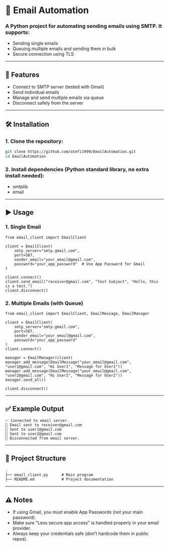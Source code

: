 # 📧 Email Automation

### A Python project for automating sending emails using **SMTP**. It supports:

- Sending single emails  
- Queuing multiple emails and sending them in bulk  
- Secure connection using TLS  

---

## 🚀 Features
- Connect to SMTP server (tested with Gmail)
- Send individual emails
- Manage and send multiple emails via queue
- Disconnect safely from the server

---

## 🛠️ Installation
### 1. Clone the repository:
   
   ```bash
   git clone https://github.com/atefi1999/EmailAutomation.git
   cd EmailAutomation
   ```


### 2. Install dependencies (Python standard library, no extra install needed):

- smtplib
- email

---

## ▶️ Usage
### 1. Single Email

```backtick
from email_client import EmailClient

client = EmailClient(
    smtp_server="smtp.gmail.com",
    port=587,
    sender_email="your_email@gmail.com",
    password="your_app_password"  # Use App Password for Gmail
)

client.connect()
client.send_email("receiver@gmail.com", "Test Subject", "Hello, this is a test.")
client.disconnect()
```

### 2. Multiple Emails (with Queue)

```backtick
from email_client import EmailClient, EmailMessage, EmailManager

client = EmailClient(
    smtp_server="smtp.gmail.com",
    port=587,
    sender_email="your_email@gmail.com",
    password="your_app_password"
)
client.connect()

manager = EmailManager(client)
manager.add_message(EmailMessage("your_email@gmail.com", "user1@gmail.com", "Hi User1", "Message for User1"))
manager.add_message(EmailMessage("your_email@gmail.com", "user2@gmail.com", "Hi User2", "Message for User2"))
manager.send_all()

client.disconnect()
```
---

## ✅ Example Output

```backtick
✅ Connected to email server.
📩 Email sent to receiver@gmail.com
📩 Sent to user1@gmail.com
📩 Sent to user2@gmail.com
🔌 Disconnected from email server.
```

---
## 📂 Project Structure

```markdown
.
├── email_client.py      # Main program
├── README.md            # Project documentation
```
---

## ⚠️ Notes

- If using Gmail, you must enable App Passwords (not your main password).
- Make sure "Less secure app access" is handled properly in your email provider.
- Always keep your credentials safe (don’t hardcode them in public repos).

